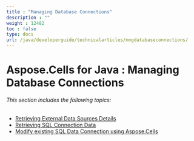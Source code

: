 ```yaml
---
title : "Managing Database Connections" 
description : "" 
weight : 12482 
toc : false
type: docs
url: /java/developerguide/technicalarticles/mngdatabaseconnections/
---
```


# Aspose.Cells for Java : Managing Database Connections


###### This section includes the following topics:  

*   [Retrieving External Data Sources Details](https://docs2.aspose.com/cells/java/developerguide/technicalarticles/mngdatabaseconnections/retrieving+external+data+sources+details)
*   [Retrieving SQL Connection Data](https://docs2.aspose.com/cells/java/developerguide/technicalarticles/mngdatabaseconnections/retrieving+sql+connection+data)
*   [Modify existing SQL Data Connection using Aspose.Cells](https://docs2.aspose.com/cells/java/developerguide/technicalarticles/mngdatabaseconnections/modify+existing+sql+data+connection+using+aspose.cells)

